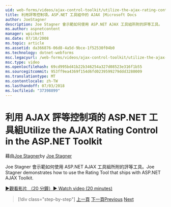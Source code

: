 ```yaml
---
uid: web-forms/videos/ajax-control-toolkit/utilize-the-ajax-rating-control-in-the-aspnet-toolkit
title: 利用評等控制項，ASP.NET 工具組中的 AJAX |Microsoft Docs
author: JoeStagner
description: Joe Stagner 會示範如何使用 ASP.NET AJAX 工具組所附的評等工具。
ms.author: aspnetcontent
manager: wpickett
ms.date: 07/10/2008
ms.topic: article
ms.assetid: da366876-06d8-4a5d-9bce-1f52530f04b0
ms.technology: dotnet-webforms
msc.legacyurl: /web-forms/videos/ajax-control-toolkit/utilize-the-ajax-rating-control-in-the-aspnet-toolkit
msc.type: video
ms.openlocfilehash: 69cd995bd41b22b346254a327d08523e316f1b55
ms.sourcegitcommit: 953ff9ea4369f154d6fd0239599279ddd3280009
ms.translationtype: MT
ms.contentlocale: zh-TW
ms.lasthandoff: 07/03/2018
ms.locfileid: "37398899"
---
```

<a name="utilize-the-ajax-rating-control-in-the-aspnet-toolkit"></a><span data-ttu-id="a474c-103">利用 AJAX 評等控制項的 ASP.NET 工具組</span><span class="sxs-lookup"><span data-stu-id="a474c-103">Utilize the AJAX Rating Control in the ASP.NET Toolkit</span></span>
====================
<span data-ttu-id="a474c-104">藉由[Joe Stagner](https://github.com/JoeStagner)</span><span class="sxs-lookup"><span data-stu-id="a474c-104">by [Joe Stagner](https://github.com/JoeStagner)</span></span>

<span data-ttu-id="a474c-105">Joe Stagner 會示範如何使用 ASP.NET AJAX 工具組所附的評等工具。</span><span class="sxs-lookup"><span data-stu-id="a474c-105">Joe Stagner demonstrates how to use the Rating Tool that ships with ASP.NET AJAX Toolkit.</span></span>

[<span data-ttu-id="a474c-106">&#9654;觀看影片 （20 分鐘）</span><span class="sxs-lookup"><span data-stu-id="a474c-106">&#9654; Watch video (20 minutes)</span></span>](https://channel9.msdn.com/Blogs/ASP-NET-Site-Videos/utilize-the-ajax-rating-control-in-the-aspnet-toolkit)

> [!div class="step-by-step"]
> <span data-ttu-id="a474c-107">[上一頁](how-do-i-the-ajax-toolkit-reorder-control.md)
> [下一頁](control-extenders.md)</span><span class="sxs-lookup"><span data-stu-id="a474c-107">[Previous](how-do-i-the-ajax-toolkit-reorder-control.md)
[Next](control-extenders.md)</span></span>
